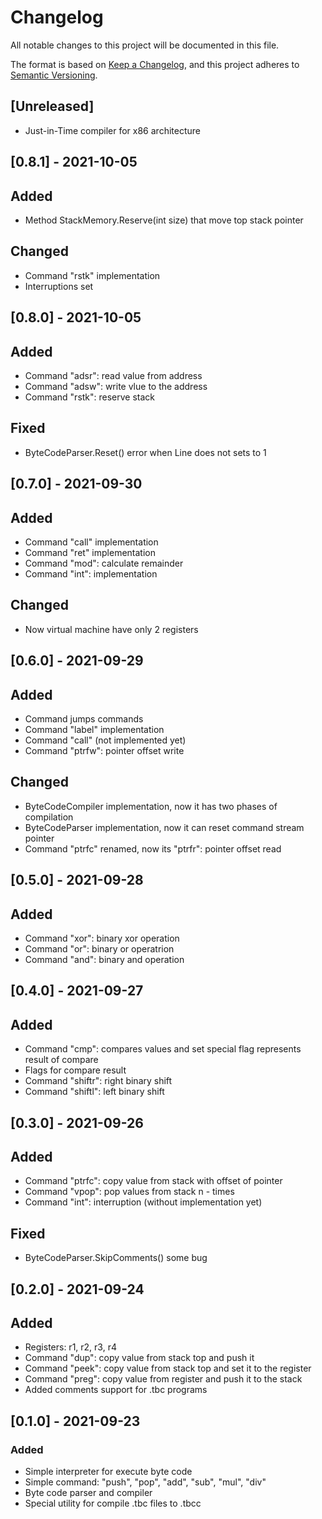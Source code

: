 # Changelog
All notable changes to this project will be documented in this file.

The format is based on [Keep a Changelog](https://keepachangelog.com/en/1.0.0/),
and this project adheres to [Semantic Versioning](https://semver.org/spec/v2.0.0.html).

## [Unreleased]
- Just-in-Time compiler for x86 architecture

## [0.8.1] - 2021-10-05
## Added
- Method StackMemory.Reserve(int size) that move top stack pointer 

## Changed
- Command "rstk" implementation
- Interruptions set

## [0.8.0] - 2021-10-05
## Added
- Command "adsr": read value from address
- Command "adsw": write vlue to the address
- Command "rstk": reserve stack 

## Fixed
- ByteCodeParser.Reset() error when Line does not sets to 1

## [0.7.0] - 2021-09-30
## Added
- Command "call" implementation
- Command "ret" implementation
- Command "mod": calculate remainder
- Command "int": implementation

## Changed 
- Now virtual machine have only 2 registers 

## [0.6.0] - 2021-09-29
## Added
- Command jumps commands
- Command "label" implementation
- Command "call" (not implemented yet)
- Command "ptrfw": pointer offset write

## Changed
- ByteCodeCompiler implementation, now it has two phases of compilation
- ByteCodeParser implementation, now it can reset command stream pointer
- Command "ptrfc" renamed, now its "ptrfr": pointer offset read

## [0.5.0] - 2021-09-28
## Added
- Command "xor": binary xor operation
- Command "or": binary or operatrion
- Command "and": binary and operation

## [0.4.0] - 2021-09-27
## Added
- Command "cmp": compares values and set special flag represents result of compare
- Flags for compare result
- Command "shiftr": right binary shift
- Command "shiftl": left binary shift

## [0.3.0] - 2021-09-26
## Added 
- Command "ptrfc": copy value from stack with offset of pointer
- Command "vpop": pop values from stack n - times
- Command "int": interruption (without implementation yet)

## Fixed 
- ByteCodeParser.SkipComments() some bug

## [0.2.0] - 2021-09-24
## Added
- Registers: r1, r2, r3, r4
- Command "dup": copy value from stack top and push it
- Command "peek": copy value from stack top and set it to the register
- Command "preg": copy value from register and push it to the stack
- Added comments support for .tbc programs

## [0.1.0] - 2021-09-23
### Added 
- Simple interpreter for execute byte code
- Simple command: "push", "pop", "add", "sub", "mul", "div"
- Byte code parser and compiler
- Special utility for compile .tbc files to .tbcc 
